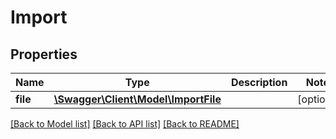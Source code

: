 # Import

## Properties
Name | Type | Description | Notes
------------ | ------------- | ------------- | -------------
**file** | [**\Swagger\Client\Model\ImportFile**](ImportFile.md) |  | [optional] 

[[Back to Model list]](../../README.md#documentation-for-models) [[Back to API list]](../../README.md#documentation-for-api-endpoints) [[Back to README]](../../README.md)


